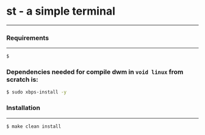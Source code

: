 # st - a simple terminal
------------

### Requirements
------------
```bash
$
```

### Dependencies needed for compile dwm in `void linux` from scratch is:
```bash
$ sudo xbps-install -y
```

### Installation
------------
```bash
$ make clean install
```


